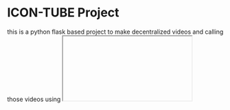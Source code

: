 # ICON-TUBE Project

this is a python flask based project to make decentralized videos and calling those videos using <iframe> tag by the url

to run this project first edit creditiental.py enter your email_user = "your username " it definetely works on gmail enter your email_password = "your email password" enter your address_owner = "your ICON address" to get the metis coins from the subscriptions

then install the dependencies with "pip install -r requirements.txt"if required and run app.py

the project is easy to use and it has the use of the api keys to upload videos to the metis network and make it decentralized and retrieving it
  
